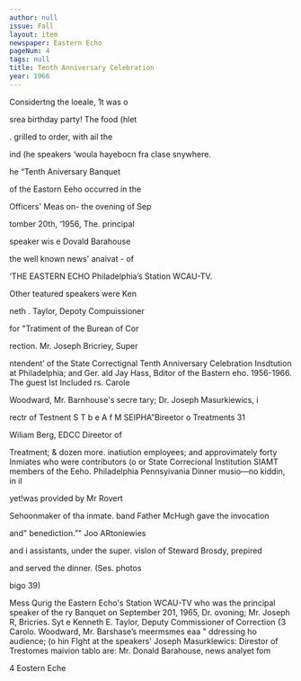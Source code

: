 ```yaml
---
author: null
issue: Fall
layout: item
newspaper: Eastern Echo
pageNum: 4
tags: null
title: Tenth Anniversary Celebration
year: 1966
---
```


Considertng the loeale, 1t was o

srea birthday party! The food (hlet

. grilled to order, with ail the

ind (he speakers ‘woula hayebocn fra clase snywhere.

he “Tenth Aniversary Banquet

of the Eastorn Eeho occurred in the

Officers' Meas on- the ovening of Sep

tomber 20th, ‘1956, The. principal

speaker wis e Dovald Barahouse

the well known news' anaivat - of

‘THE EASTERN ECHO Philadelphia’s Station WCAU-TV.

Other teatured speakers were Ken

neth . Taylor, Depoty Compuissioner

for "Tratiment of the Burean of Cor

rection. Mr. Joseph Bricriey, Super

ntendent’ of the State Correctignal Tenth Anniversary Celebration Insdtution at Philadelphia; and Ger. ald Jay Hass, Bditor of the Bastern eho. 1956-1966. The guest lst Included rs. Carole

Woodward, Mr. Barnhouse's secre tary; Dr. Joseph Masurkiewics, i

rectr of Testnent S T b e A f M SEIPHA”Bireetor o Treatments 31

Wiliam Berg, EDCC Direetor of

Treatment; & dozen more. inatiution employees; and approvimately forty Inmiates who were contributors (o or State Correcional Institution SIAMT members of the Eeho. Philadelphia Pennsyivania Dinner musio—no kiddin, in il

yet!was provided by Mr Rovert

Sehoonmaker of tha inmate. band Father McHugh gave the invocation

and" benediction.”" Joo ARtoniewies

and i assistants, under the super. vislon of Steward Brosdy, prepired

and served the dinner. (Ses. photos

bigo 39)

Mess Qurig the Eastern Echo's Station WCAU-TV who was the principal speaker of the ry Banquet on September 201, 1965, Dr. ovoning; Mr. Joseph R, Bricries. Syt e Kenneth E. Taylor, Deputy Commissioner of Correction {3 Carolo. Woodward, Mr. Barshase’s meermsmes eaa " ddressing ho audience; (o hin FIght at the speakers' Joseph Masurklewics: Direstor of Trestomes maivion tablo are: Mr. Donald Barahouse, news analyet fom

4 Eostern Eche